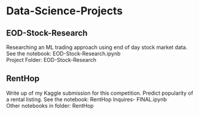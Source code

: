 # Data-Science-Projects

## EOD-Stock-Research
Researching an ML trading approach using end of day stock market data.  
See the notebook:  EOD-Stock-Research.ipynb  
Project Folder:  EOD-Stock-Research  

## RentHop
Write up of my Kaggle submission for this competition.  Predict popularity of a rental listing.
See the notebook:  RentHop Inquires- FINAL.ipynb  
Other notebooks in folder:  RentHop  
